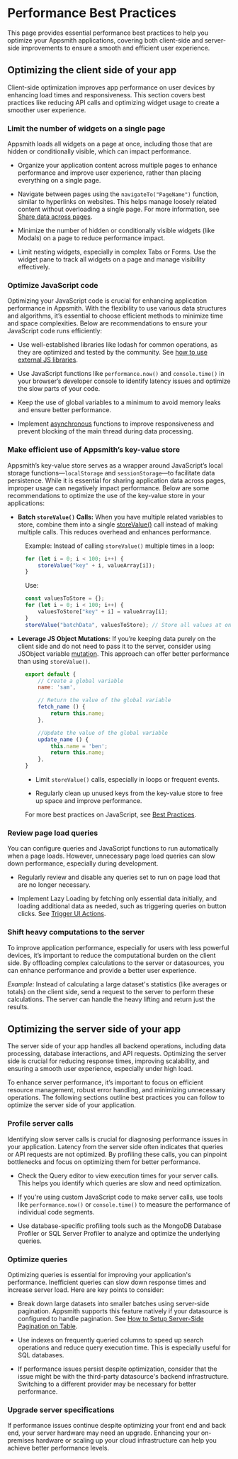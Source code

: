 # Performance Best Practices

This page provides essential performance best practices to help you optimize your Appsmith applications, covering both client-side and server-side improvements to ensure a smooth and efficient user experience.

## Optimizing the client side of your app

Client-side optimization improves app performance on user devices by enhancing load times and responsiveness. This section covers best practices like reducing API calls and optimizing widget usage to create a smoother user experience.

### Limit the number of widgets on a single page

Appsmith loads all widgets on a page at once, including those that are hidden or conditionally visible, which can impact performance. 

- Organize your application content across multiple pages to enhance performance and improve user experience, rather than placing everything on a single page.

- Navigate between pages using the `navigateTo("PageName")` function, similar to hyperlinks on websites. This helps manage loosely related content without overloading a single page. For more information, see [Share data across pages](/advanced-concepts/sharing-data-across-pages#use-query-parameters).

- Minimize the number of hidden or conditionally visible widgets (like Modals) on a page to reduce performance impact.

- Limit nesting widgets, especially in complex Tabs or Forms. Use the widget pane to track all widgets on a page and manage visibility effectively.


### Optimize JavaScript code

Optimizing your JavaScript code is crucial for enhancing application performance in Appsmith. With the flexibility to use various data structures and algorithms, it’s essential to choose efficient methods to minimize time and space complexities. Below are recommendations to ensure your JavaScript code runs efficiently:

- Use well-established libraries like lodash for common operations, as they are optimized and tested by the community. See [how to use external JS libraries](/core-concepts/writing-code/ext-libraries).

- Use JavaScript functions like `performance.now()` and `console.time()` in your browser’s developer console to identify latency issues and optimize the slow parts of your code.

- Keep the use of global variables to a minimum to avoid memory leaks and ensure better performance.

- Implement [asynchronous](/core-concepts/writing-code/javascript-promises#asyncawait) functions to improve responsiveness and prevent blocking of the main thread during data processing.


### Make efficient use of Appsmith’s key-value store

Appsmith’s key-value store serves as a wrapper around JavaScript’s local storage functions—`localStorage` and `sessionStorage`—to facilitate data persistence. While it is essential for sharing application data across pages, improper usage can negatively impact performance. Below are some recommendations to optimize the use of the key-value store in your applications:



* **Batch `storeValue()` Calls:** When you have multiple related variables to store, combine them into a single [storeValue()](/reference/appsmith-framework/widget-actions/store-value) call instead of making multiple calls. This reduces overhead and enhances performance.

<dd>

Example: Instead of calling `storeValue()` multiple times in a loop:

```js
for (let i = 0; i < 100; i++) {
    storeValue("key" + i, valueArray[i]);
}
```

Use:


```js
const valuesToStore = {};
for (let i = 0; i < 100; i++) {
    valuesToStore["key" + i] = valueArray[i];
}
storeValue("batchData", valuesToStore); // Store all values at once
```
</dd>

* **Leverage JS Object Mutations**: If you’re keeping data purely on the client side and do not need to pass it to the server, consider using JSObject variable [mutation](/write-code/best-practices#use-mutable-js-variables). This approach can offer better performance than using `storeValue()`.

<dd>

```js
export default {
    // Create a global variable
	name: 'sam',

    // Return the value of the global variable
	fetch_name () {
		return this.name;
	},

    //Update the value of the global variable
	update_name () {
		this.name = 'ben';
		return this.name;
	},
}
```

- Limit `storeValue()` calls, especially in loops or frequent events.

- Regularly clean up unused keys from the key-value store to free up space and improve performance.


For more best practices on JavaScript, see [Best Practices](/write-code/best-practices#use-mutable-js-variables).

</dd>



### Review page load queries

You can configure queries and JavaScript functions to run automatically when a page loads. However, unnecessary page load queries can slow down performance, especially during development.

* Regularly review and disable any queries set to run on page load that are no longer necessary.

<dd>

<ZoomImage
  src="/img/disable-onpageload.webp" 
  alt=""
  caption=""
/>



</dd>

* Implement Lazy Loading by fetching only essential data initially, and loading additional data as needed, such as triggering queries on button clicks. See [Trigger UI Actions](/core-concepts/writing-code/ui-actions).



### Shift heavy computations to the server


To improve application performance, especially for users with less powerful devices, it’s important to reduce the computational burden on the client side. By offloading complex calculations to the server or datasources, you can enhance performance and provide a better user experience.

*Example:* Instead of calculating a large dataset's statistics (like averages or totals) on the client side, send a request to the server to perform these calculations. The server can handle the heavy lifting and return just the results.




## Optimizing the server side of your app

The server side of your app handles all backend operations, including data processing, database interactions, and API requests. Optimizing the server side is crucial for reducing response times, improving scalability, and ensuring a smooth user experience, especially under high load.

To enhance server performance, it’s important to focus on efficient resource management, robust error handling, and minimizing unnecessary operations. The following sections outline best practices you can follow to optimize the server side of your application.

### Profile server calls


Identifying slow server calls is crucial for diagnosing performance issues in your application. Latency from the server side often indicates that queries or API requests are not optimized. By profiling these calls, you can pinpoint bottlenecks and focus on optimizing them for better performance.

<ZoomImage
  src="/img/query-edt.webp" 
  alt=""
  caption=""
/>

- Check the Query editor to view execution times for your server calls. This helps you identify which queries are slow and need optimization.

- If you're using custom JavaScript code to make server calls, use tools like `performance.now()` or `console.time()` to measure the performance of individual code segments.

- Use database-specific profiling tools such as the MongoDB Database Profiler or SQL Server Profiler to analyze and optimize the underlying queries.



### Optimize queries



Optimizing queries is essential for improving your application's performance. Inefficient queries can slow down response times and increase server load. Here are key points to consider:

- Break down large datasets into smaller batches using server-side pagination. Appsmith supports this feature natively if your datasource is configured to handle pagination. See [How to Setup Server-Side Pagination on Table](/build-apps/how-to-guides/Server-side-pagination-in-table).

- Use indexes on frequently queried columns to speed up search operations and reduce query execution time. This is especially useful for SQL databases.

- If performance issues persist despite optimization, consider that the issue might be with the third-party datasource's backend infrastructure. Switching to a different provider may be necessary for better performance.

### Upgrade server specifications



If performance issues continue despite optimizing your front end and back end, your server hardware may need an upgrade. Enhancing your on-premises hardware or scaling up your cloud infrastructure can help you achieve better performance levels.

